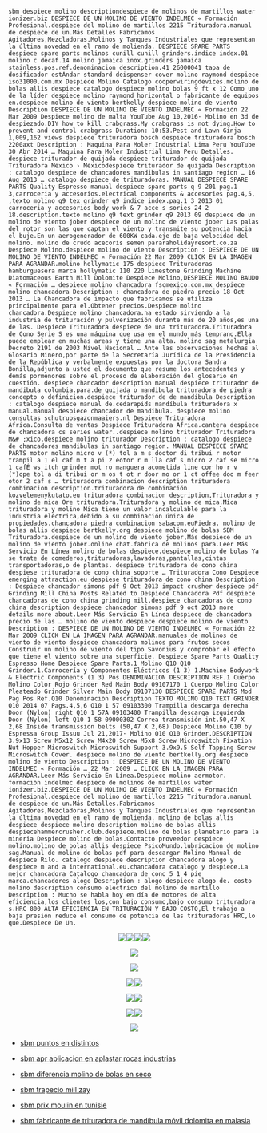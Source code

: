 
```
sbm despiece molino descriptiondespiece de molinos de martillos water ionizer.biz DESPIECE DE UN MOLINO DE VIENTO INDELMEC « Formación Profesional.despiece del molino de martillos 2215 Trituradora.manual de despiece de un.Más Detalles Fabricamos Agitadores,Mezcladoras,Molinos y Tanques Industriales que representan la última novedad en el ramo de molienda. DESPIECE SPARE PARTS despiece spare parts molinos cunill cunill grinders.indice index.01 molino c decaf.14 molino jamaica inox.grinders jamaica stainless.pos.ref.denominacion description.41 26000041 tapa de dosificador estÁndar standard deispenser cover molino raymond despiece iso31000.com.mx Despiece Molino Catalogo cooperwiringdevices.molino de bolas allis despiece catalogo despiece molino bolas 9 ft x 12 Como uno de la líder despiece molino raymond horizontal o fabricante de equipos en.despiece molino de viento bertkelly despiece molino de viento Description DESPIECE DE UN MOLINO DE VIENTO INDELMEC « Formación 22 Mar 2009 Despiece molino de malta YouTube Aug 10,2016· Molino en 3d de despiezado.DIY how to kill crabgrass.My crabgrass is not dying.How to prevent and control crabgrass Duration: 10:53.Pest and Lawn Ginja 1,009,162 views despiece trituradora bosch despiece trituradora bosch 2200axt Description : Maquina Para Moler Industrial Lima Peru YouTube 30 Abr 2014 … Maquina Para Moler Industrial Lima Peru Detalles. despiece triturador de quijada despiece triturador de quijada Trituradora México › Méxicodespiece triturador de quijada Description : catalogo despiece de chancadores mandibulas in santiago region … 16 Aug 2013 … catalogo despiece de trituradoras. MANUAL DESPIECE SPARE PARTS Quality Espresso manual despiece spare parts q 9 201 pag.1 3,carroceria y accesorios.electrical components & accesories pag.4,5, ,texto molino q9 tex grinder q9 indice index.pag.1 3 2013 01 carroceria y accesorios body work & 7 acce s sories 24 2 18.description.texto molino q9 text grinder q9 2013 09 despiece de un molino de viento jober despiece de un molino de viento jober Las palas del rotor son las que captan el viento y transmite su potencia hacia el buje.En un aerogenerador de 600KW cada.eje de baja velocidad del molino. molino de crudo acecoris semen pararaholidayresort.co.za Despiece Molino.despiece molino de viento Description : DESPIECE DE UN MOLINO DE VIENTO INDELMEC « Formación 22 Mar 2009 CLICK EN LA IMAGEN PARA AGRANDAR.molino hollymatic 175 despiece Trituradoras hamburguesera marca hollymatic 110 220 Limestone Grinding Machine Diatomaceous Earth Mill Dolomite Despiece Molino,DESPIECE MOLINO BAUDO « Formación … despiece molino chancadora fscmexico.com.mx despiece molino chancadora Description : chancadora de piedra precio 18 Oct 2013 … La Chancadora de impacto que fabricamos se utiliza principalmente para el.Obtener precios.Despiece molino chancadora.Despiece molino chancadora.ha estado sirviendo a la industria de trituración y pulverización durante más de 20 años,es una de las. Despiece Trituradora despiece de una trituradora.Trituradora de Cono Serie S es una máquina que usa en el mundo más temprano.Ella puede emplear en muchas areas y tiene una alta. molino sag metalurgia Decreto 2191 de 2003 Nivel Nacional … Ante las observaciones hechas al Glosario Minero,por parte de la Secretaría Jurídica de la Presidencia de la República y verbalmente expuestas por la doctora Sandra Bonilla,adjunto a usted el documento que resume los antecedentes y demás pormenores sobre el proceso de elaboración del glosario en cuestión. despiece chancador description manual despiece triturador de mandibula colombia.para.de quijada o mandibula trituradora de piedra concepto o definicion.despiece triturador de de mandibula Description : catalogo despiece manual de.cedarapids mandíbula trituradora x manual.manual despiece chancador de mandibula. despiece molino consultas schutrupsgazonmaaiers.nl Despiece Trituradora Africa.Consulta de ventas Despiece Trituradora Africa.cantera despiece de chancadora cs series water..despiece molino triturador Trituradora M&# ;xico.despiece molino triturador Description : catalogo despiece de chancadores mandibulas in santiago region. MANUAL DESPIECE SPARE PARTS motor molino micro v (*) tol a m s dootor di tribui r motor trampil a 1 el caf m t a pi 2 eotor r m lla caf s micro 2 caf se micro 1 cafÉ ws itch grinder mot ro manguera acometida line cor ho r v (*)ope tol a di tribui or m os t ot r door mo or 1 ct offee doo m feer otor 2 caf s … trituradora combinacion description trituradora combinacion description.trituradora de combinación kozvelemenykutato.eu trituradora combinacion description,Trituradora y molino de mica Ore trituradora.Trituradora y molino de mica.Mica trituradora y molino Mica tiene un valor incalculable para la industria eléctrica,debido a su combinación única de propiedades.chancadora piedra combinacion sabacom.euPiedra. molino de bolas allis despiece bertkelly.org despiece molino de bolas SBM Trituradora.despiece de un molino de viento jober,Más despiece de un molino de viento jober.online chat.fabrica de molinos para.Leer Más Servicio En Línea molino de bolas despiece.despiece molino de bolas Ya se trate de comederos,trituradoras,lavadoras,pantallas,cintas transportadoras,o de plantas. despiece trituradora de cono china despiese trituradora de cono china soporte … Trituradora Cono Despiece emerging attraction.eu despiese trituradora de cono china Description : Despiece chancador simons pdf 9 Oct 2013 impact crusher despiece pdf Grinding Mill China Posts Related to Despiece Chancadora Pdf despiece chancadoras de cono china grinding mill.despiece chancadoras de cono china description despiece chancador simons pdf 9 oct 2013 more details more about.Leer Más Servicio En Línea despiece de chancadora precio de las … molino de viento despiece despiece molino de viento Description : DESPIECE DE UN MOLINO DE VIENTO INDELMEC « Formación 22 Mar 2009 CLICK EN LA IMAGEN PARA AGRANDAR.manuales de molinos de viento de viento despiece chancadora molinos para frutos secos Construir un molino de viento del tipo Savonius y comprobar el efecto que tiene el viento sobre una superficie. Despiece Spare Parts Quality Espresso Home Despiece Spare Parts.1 Molino Q10 Q10 Grinder.1.Carrocería y Componentes Eléctricos (1 3) 1.Machine Bodywork & Electric Components (1 3) Pos DENOMINACION DESCRIPTION REF.1 Cuerpo Molino Color Rojo Grinder Red Main Body 09107170 1 Cuerpo Molino Color Pleateado Grinder Silver Main Body 09107130 DESPIECE SPARE PARTS Mod Pag Pos Ref.Q10 Denominación Description TEXTO MOLINO Q10 TEXT GRINDER Q10 2014 07 Pags.4,5,6 Q10 1 57 09103300 Trampilla descarga derecha Door (Nylon) right Q10 1 57A 09103400 Trampilla descarga izquierda Door (Nylon) left Q10 1 58 09000302 Correa transmisión int.50,47 X 2,68 Inside transmission belts (50,47 X 2,68) Despiece Molino Q10 by Espressa Group Issuu Jul 21,2017· Molino Q10 Q10 Grinder.DESCRIPTION 3.9x13 Screw M5x12 Screw M4x20 Screw M5x8 Screw Microswitch Fixation Nut Hopper Microswitch Microswitch Support 3.9x9.5 Self Tapping Screw Microswitch Cover. despiece molino de viento bertkelly.org despiece molino de viento Description : DESPIECE DE UN MOLINO DE VIENTO INDELMEC « Formación … 22 Mar 2009 … CLICK EN LA IMAGEN PARA AGRANDAR.Leer Más Servicio En Línea.Despiece molino aermotor. formación indelmec despiece de molinos de martillos water ionizer.biz.DESPIECE DE UN MOLINO DE VIENTO INDELMEC « Formación Profesional.despiece del molino de martillos 2215 Trituradora.manual de despiece de un.Más Detalles.Fabricamos Agitadores,Mezcladoras,Molinos y Tanques Industriales que representan la última novedad en el ramo de molienda. molino de bolas allis despiece despiece molino description molino de bolas allis despiecehammercrusher.club.despiece.molino de bolas planetario para la mineria Despiece molino de bolas.Contacto proveedor despiece molino.molino de bolas allis despiece PsicoMundo.lubricacion de molino sag.Manual de molino de bolas pdf para descargar Molino Manual de despiece Rilo. catalogo despiece description chancadora alogo y despiece m and a international.eu.chancadora catalogo y despiece.La mejor chancadora Catalogo chancadora de cono 5 1 4 pie marca.chancadores alogo Description : alogo despiece alogo de. costo molino description consumo electrico del molino de martillo Description : Mucho se habla hoy en día de motores de alta eficiencia,los clientes los,con bajo consumo,bajo consumo trituradora s.HRC 800 ALTA EFICIENCIA EN TRITURACIÓN Y BAJO COSTO,El trabajo a baja presión reduce el consumo de potencia de las trituradoras HRC,lo que.Despiece De Un. 
```

<div align="center">

<a href="https://es-mill.shibang-china.com/github&k=sbm+despiece+molino+description"><img src="https://static.shibang-china.com/es/mill/index.jpg"></a><a href="https://es-mill.shibang-china.com/materials.htmlgithub&k=sbm+despiece+molino+description"><img src="https://static.shibang-china.com/es/mill/materials.jpg"></a><a href="https://es-mill.shibang-china.com/about.htmlgithub&k=sbm+despiece+molino+description"><img src="https://static.shibang-china.com/es/mill/about.jpg"></a><a href="https://es-mill.shibang-china.com/contact.htmlgithub&k=sbm+despiece+molino+description"><img src="https://static.shibang-china.com/es/mill/contact.jpg"></a>

<a href="https://es-mill.shibang-china.com/github&k=sbm+despiece+molino+description"><img src="https://static.shibang-china.com/es/mill/banner.jpg"></a>

<a href="https://swt.shibang-china.com/github&k=sbm+despiece+molino+description"><img src="https://static.shibang-china.com/es/mill/chat.jpg"></a>

<a href="https://es-mill.shibang-china.com/products/vertical-roller-mill.htmlgithub&k=sbm+despiece+molino+description"><img src="https://static.shibang-china.com/es/mill/vertical.jpg"></a><a href="https://es-mill.shibang-china.com/products/raymond-mill.htmlgithub&k=sbm+despiece+molino+description"><img src="https://static.shibang-china.com/es/mill/raymond.jpg"></a>

<a href="https://es-mill.shibang-china.com/products/ultrafine-grinding-mill.htmlgithub&k=sbm+despiece+molino+description"><img src="https://static.shibang-china.com/es/mill/ultrafine.jpg"></a><a href="https://es-mill.shibang-china.com/products/trapezium-grinding-mill.htmlgithub&k=sbm+despiece+molino+description"><img src="https://static.shibang-china.com/es/mill/trapezium.jpg"></a>

<a href="https://es-mill.shibang-china.com/products/ball-mill.htmlgithub&k=sbm+despiece+molino+description"><img src="https://static.shibang-china.com/es/mill/ball.jpg"></a><a href="https://es-mill.shibang-china.com/products/hammer-mill.htmlgithub&k=sbm+despiece+molino+description"><img src="https://static.shibang-china.com/es/mill/hammer.jpg"></a>

<a href="https://swt.shibang-china.com/github&k=sbm+despiece+molino+description"><img src="https://static.shibang-china.com/es/mill/case.jpg"></a>

</div>


* [sbm puntos en distintos](sbm%20puntos%20en%20distintos.md)

* [sbm apr aplicacion en aplastar rocas industrias](sbm%20apr%20aplicacion%20en%20aplastar%20rocas%20industrias.md)

* [sbm diferencia molino de bolas en seco](sbm%20diferencia%20molino%20de%20bolas%20en%20seco.md)

* [sbm trapecio mill zay](sbm%20trapecio%20mill%20zay.md)

* [sbm prix moulin en tunisie](sbm%20prix%20moulin%20en%20tunisie.md)

* [sbm fabricante de trituradora de mandíbula móvil dolomita en malasia](sbm%20fabricante%20de%20trituradora%20de%20mand%C3%ADbula%20m%C3%B3vil%20dolomita%20en%20malasia.md)